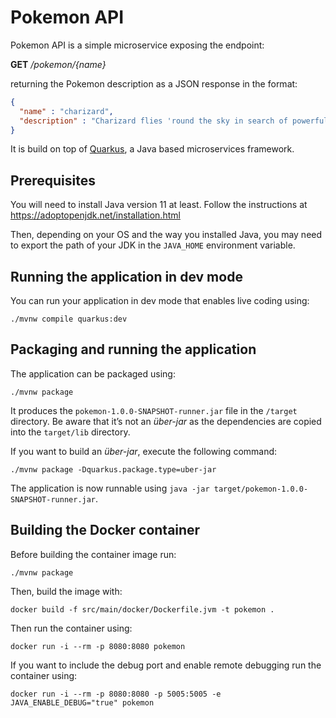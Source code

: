 # Pokemon API

Pokemon API is a simple microservice exposing the endpoint:

**GET** _/pokemon/{name}_

returning the Pokemon description as a JSON response in the format:

```JSON
{
  "name" : "charizard",
  "description" : "Charizard flies 'round the sky in search of powerful opponents."
}
```

It is build on top of [Quarkus](https://quarkus.io/), a Java based microservices framework.

## Prerequisites

You will need to install Java version 11 at least.
Follow the instructions at https://adoptopenjdk.net/installation.html

Then, depending on your OS and the way you installed Java, you may need to export the path of your JDK in the `JAVA_HOME` environment variable.

## Running the application in dev mode

You can run your application in dev mode that enables live coding using:
```shell script
./mvnw compile quarkus:dev
```

## Packaging and running the application

The application can be packaged using:
```shell script
./mvnw package
```
It produces the `pokemon-1.0.0-SNAPSHOT-runner.jar` file in the `/target` directory.
Be aware that it’s not an _über-jar_ as the dependencies are copied into the `target/lib` directory.

If you want to build an _über-jar_, execute the following command:
```shell script
./mvnw package -Dquarkus.package.type=uber-jar
```

The application is now runnable using `java -jar target/pokemon-1.0.0-SNAPSHOT-runner.jar`.

## Building the Docker container

Before building the container image run:

```shell script
./mvnw package
```
Then, build the image with:

```shell script
docker build -f src/main/docker/Dockerfile.jvm -t pokemon .
```

Then run the container using:

```shell script
docker run -i --rm -p 8080:8080 pokemon
```

If you want to include the debug port and enable remote debugging run the container using:

```shell script
docker run -i --rm -p 8080:8080 -p 5005:5005 -e JAVA_ENABLE_DEBUG="true" pokemon
```